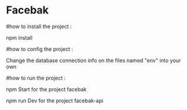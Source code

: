 # Facebak



#how to install the project :

npm install

#how to config the project :

Change the database connection info on the files named "env" into your own

#how to run the project :

npm Start for the project facebak


npm run Dev for the project facebak-api
